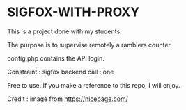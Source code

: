 # SIGFOX-WITH-PROXY

This is a project done with my students.

The purpose is to supervise remotely a ramblers counter.

config.php contains the API login.

Constraint : sigfox backend call : one 

Free to use. If you make a reference to this repo, I will enjoy.

Credit : image from https://nicepage.com/
